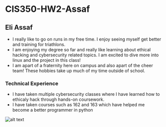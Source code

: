 # CIS350-HW2-Assaf
## Eli Assaf

* I really like to go on runs in my free time. I enjoy seeing myself get better and training for triathlons.
* I am enjoying my degree so far and really like learning about ethical hacking and cybersecurity related topics. I am excited to dive more into linux and the project in this class!
* I am apart of a fraternity here on campus and also apart of the cheer team! These hobbies take up much of my time outside of school.

### Technical Experience 

* I have taken multiple cybersecurity classes where I have learned how to ethicaly hack through hands-on coursework.
* I have taken courses such as 162 and 163 which have helped me become a better programmer in python

![alt text](https://user-images.githubusercontent.com/74038190/213866269-5d00981c-7c98-46d7-8a8e-16f462f15227.gif)


